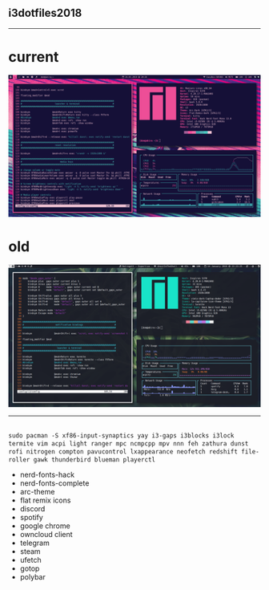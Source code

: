 ## i3dotfiles2018
***

# current

![img](screenshot_new.png)

# old

![img](screenshot.png)


***

```

sudo pacman -S xf86-input-synaptics yay i3-gaps i3blocks i3lock termite vim acpi light ranger mpc ncmpcpp mpv nnn feh zathura dunst rofi nitrogen compton pavucontrol lxappearance neofetch redshift file-roller gawk thunderbird blueman playerctl

```


+ nerd-fonts-hack
+ nerd-fonts-complete
+ arc-theme
+ flat remix icons
+ discord 
+ spotify
+ google chrome
+ owncloud client
+ telegram
+ steam
+ ufetch
+ gotop
+ polybar
